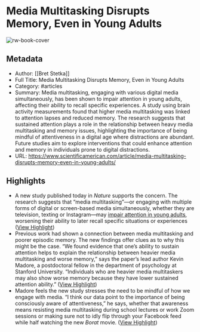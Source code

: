 # Media Multitasking Disrupts Memory, Even in Young Adults

![rw-book-cover](https://static.scientificamerican.com/sciam/cache/file/136587A5-1C0E-4384-8B6A2640E939DEFD_source.jpg?w=1200)

## Metadata
- Author: [[Bret Stetka]]
- Full Title: Media Multitasking Disrupts Memory, Even in Young Adults
- Category: #articles
- Summary: Media multitasking, engaging with various digital media simultaneously, has been shown to impair attention in young adults, affecting their ability to recall specific experiences. A study using brain activity measurements found that higher media multitasking was linked to attention lapses and reduced memory. The research suggests that sustained attention plays a role in the relationship between heavy media multitasking and memory issues, highlighting the importance of being mindful of attentiveness in a digital age where distractions are abundant. Future studies aim to explore interventions that could enhance attention and memory in individuals prone to digital distractions.
- URL: https://www.scientificamerican.com/article/media-multitasking-disrupts-memory-even-in-young-adults/

## Highlights
- A new study published today in *Nature* supports the concern. The research suggests that “media multitasking”—or engaging with multiple forms of digital or screen-based media simultaneously, whether they are television, texting or Instagram—may [impair attention in young adults](https://www.nature.com/articles/s41586-020-2870-z), worsening their ability to later recall specific situations or experiences ([View Highlight](https://read.readwise.io/read/01hrrck4dqax2e3pt0th5eyzc8))
- Previous work had shown a connection between media multitasking and poorer episodic memory. The new findings offer clues as to why this might be the case. “We found evidence that one’s ability to sustain attention helps to explain the relationship between heavier media multitasking and worse memory,” says the paper’s lead author Kevin Madore, a postdoctoral fellow in the department of psychology at Stanford University. “Individuals who are heavier media multitaskers may also show worse memory because they have lower sustained attention ability.” ([View Highlight](https://read.readwise.io/read/01hrrcp7tp5442tz8vhzgqnx14))
- Madore feels the new study stresses the need to be mindful of how we engage with media. “I think our data point to the importance of being consciously aware of attentiveness,” he says, whether that awareness means resisting media multitasking during school lectures or work Zoom sessions or making sure not to idly flip through your Facebook feed while half watching the new *Borat* movie. ([View Highlight](https://read.readwise.io/read/01hrrcrj6h7hckbehn4r2prsv3))
